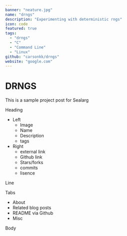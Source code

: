 ```yaml
---
banner: "neature.jpg"
name: "drngs"
description: "Experimenting with deterministic rngs"
icon: code
featured: true
tags:
  - "drngs"
  - "C"
  - "Command Line"
  - "Linux"
github: "carsonkk/drngs"
website: "google.com"
---
```


# DRNGS

This is a sample project post for Sealarg

Heading

- Left
  - Image
  - Name
  - Description
  - tags
- Right
  - external link
  - Github link
  - Stars/forks
  - commits
  - lisence

Line

Tabs

- About
- Related blog posts
- README via Github
- Misc

Body